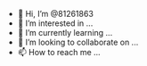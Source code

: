 - 👋 Hi, I’m @81261863
- 👀 I’m interested in ...
- 🌱 I’m currently learning ...
- 💞️ I’m looking to collaborate on ...
- 📫 How to reach me ...

<!---
81261863/81261863 is a ✨ special ✨ repository because its `README.md` (this file) appears on your GitHub profile.
You can cli.ck the Preview link to take a look at your changes.
--->

